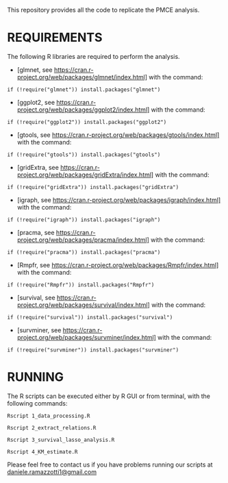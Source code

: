This repository provides all the code to replicate the PMCE analysis. 

# REQUIREMENTS
The following R libraries are required to perform the analysis.

* [glmnet, see https://cran.r-project.org/web/packages/glmnet/index.html] with the command:
<pre><code>if (!require("glmnet")) install.packages("glmnet")</code></pre>

* [ggplot2, see https://cran.r-project.org/web/packages/ggplot2/index.html] with the command:
<pre><code>if (!require("ggplot2")) install.packages("ggplot2")</code></pre>

* [gtools, see https://cran.r-project.org/web/packages/gtools/index.html] with the command:
<pre><code>if (!require("gtools")) install.packages("gtools")</code></pre>

* [gridExtra, see https://cran.r-project.org/web/packages/gridExtra/index.html] with the command:
<pre><code>if (!require("gridExtra")) install.packages("gridExtra")</code></pre>

* [igraph, see https://cran.r-project.org/web/packages/igraph/index.html] with the command:
<pre><code>if (!require("igraph")) install.packages("igraph")</code></pre>

* [pracma, see https://cran.r-project.org/web/packages/pracma/index.html] with the command:
<pre><code>if (!require("pracma")) install.packages("pracma")</code></pre>

* [Rmpfr, see https://cran.r-project.org/web/packages/Rmpfr/index.html] with the command:
<pre><code>if (!require("Rmpfr")) install.packages("Rmpfr")</code></pre>

* [survival, see https://cran.r-project.org/web/packages/survival/index.html] with the command:
<pre><code>if (!require("survival")) install.packages("survival")</code></pre>

* [survminer, see https://cran.r-project.org/web/packages/survminer/index.html] with the command:
<pre><code>if (!require("survminer")) install.packages("survminer")</code></pre>

# RUNNING
The R scripts can be executed either by R GUI or from terminal, with the following commands: 

	Rscript 1_data_processing.R

	Rscript 2_extract_relations.R

	Rscript 3_survival_lasso_analysis.R

	Rscript 4_KM_estimate.R

Please feel free to contact us if you have problems running our scripts at daniele.ramazzotti1@gmail.com 

